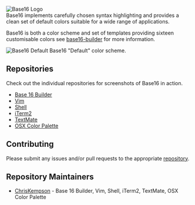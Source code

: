 ![Base16 Logo](https://raw.github.com/chriskempson/base16/master/base16-logo.png)  
Base16 implements carefully chosen syntax highlighting and provides a clean set of default colors suitable for a wide range of applications.

Base16 is both a color scheme and set of templates providing sixteen customisable colors see [base16-builder](https://github.com/chriskempson/base16-builder) for more information.

![Base16 Default](https://raw.github.com/chriskempson/base16/master/base16-default.png)
Base16 "Default" color scheme.

## Repositories
Check out the individual repositories for screenshots of Base16 in action.

* [Base 16 Builder](https://github.com/chriskempson/base16-builder)
* [Vim](https://github.com/chriskempson/base16-vim)
* [Shell](https://github.com/chriskempson/base16-shell) 
* [iTerm2](https://github.com/chriskempson/base16-iterm2)
* [TextMate](https://github.com/chriskempson/base16-textmate)
* [OSX Color Palette](https://github.com/chriskempson/base16-osx-color-palette)

## Contributing
Please submit any issues and/or pull requests to the appropriate [repository](https://github.com/chriskempson/base16#repositories).

## Repository Maintainers 
* [ChrisKempson](https://github.com/chriskempson) - Base 16 Builder, Vim, Shell, iTerm2, TextMate, OSX Color Palette

